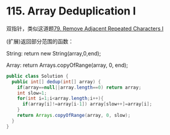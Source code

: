 # 115. Array Deduplication I

双指针，类似这道题[79. Remove Adjacent Repeated Characters I](https://github.com/yzyolala/leetcode-solution-by-myself/blob/main/79.%20Remove%20Adjacent%20Repeated%20Characters%20I.md)

(扩展)返回部分范围的函数：

String:    return new String(array,0,end);

Array:     return Arrays.copyOfRange(array, 0, end);

```java
public class Solution {
  public int[] dedup(int[] array) {
    if(array==null||array.length==0) return array;
    int slow=1;
    for(int i=1;i<array.length;i++){
      if(array[i]!=array[i-1]) array[slow++]=array[i];
    }
    return Arrays.copyOfRange(array, 0, slow);
  }
}
